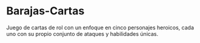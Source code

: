 # Barajas-Cartas
Juego de cartas de rol con un enfoque en cinco personajes heroicos, cada uno con su propio conjunto de ataques y habilidades únicas.
